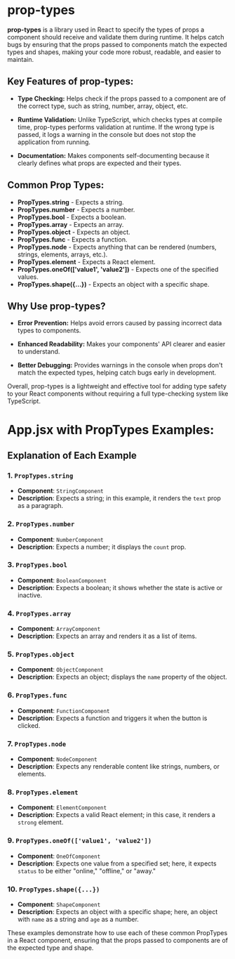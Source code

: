 # prop-types

**prop-types** is a library used in React to specify the types of props a component should receive and validate them during runtime. It helps catch bugs by ensuring that the props passed to components match the expected types and shapes, making your code more robust, readable, and easier to maintain.

## Key Features of prop-types:

- **Type Checking:** Helps check if the props passed to a component are of the correct type, such as string, number, array, object, etc.

- **Runtime Validation:** Unlike TypeScript, which checks types at compile time, prop-types performs validation at runtime. If the wrong type is passed, it logs a warning in the console but does not stop the application from running.

- **Documentation:** Makes components self-documenting because it clearly defines what props are expected and their types.

## Common Prop Types:

- **PropTypes.string** - Expects a string.
- **PropTypes.number** - Expects a number.
- **PropTypes.bool** - Expects a boolean.
- **PropTypes.array** - Expects an array.
- **PropTypes.object** - Expects an object.
- **PropTypes.func** - Expects a function.
- **PropTypes.node** - Expects anything that can be rendered (numbers, strings, elements, arrays, etc.).
- **PropTypes.element** - Expects a React element.
- **PropTypes.oneOf(['value1', 'value2'])** - Expects one of the specified values.
- **PropTypes.shape({...})** - Expects an object with a specific shape.

## Why Use prop-types?

- **Error Prevention:** Helps avoid errors caused by passing incorrect data types to components.

- **Enhanced Readability:** Makes your components' API clearer and easier to understand.

- **Better Debugging:** Provides warnings in the console when props don't match the expected types, helping catch bugs early in development.

Overall, prop-types is a lightweight and effective tool for adding type safety to your React components without requiring a full type-checking system like TypeScript.

# App.jsx with PropTypes Examples:

## Explanation of Each Example

### 1. `PropTypes.string`
- **Component**: `StringComponent`
- **Description**: Expects a string; in this example, it renders the `text` prop as a paragraph.

### 2. `PropTypes.number`
- **Component**: `NumberComponent`
- **Description**: Expects a number; it displays the `count` prop.

### 3. `PropTypes.bool`
- **Component**: `BooleanComponent`
- **Description**: Expects a boolean; it shows whether the state is active or inactive.

### 4. `PropTypes.array`
- **Component**: `ArrayComponent`
- **Description**: Expects an array and renders it as a list of items.

### 5. `PropTypes.object`
- **Component**: `ObjectComponent`
- **Description**: Expects an object; displays the `name` property of the object.

### 6. `PropTypes.func`
- **Component**: `FunctionComponent`
- **Description**: Expects a function and triggers it when the button is clicked.

### 7. `PropTypes.node`
- **Component**: `NodeComponent`
- **Description**: Expects any renderable content like strings, numbers, or elements.

### 8. `PropTypes.element`
- **Component**: `ElementComponent`
- **Description**: Expects a valid React element; in this case, it renders a `strong` element.

### 9. `PropTypes.oneOf(['value1', 'value2'])`
- **Component**: `OneOfComponent`
- **Description**: Expects one value from a specified set; here, it expects `status` to be either "online," "offline," or "away."

### 10. `PropTypes.shape({...})`
- **Component**: `ShapeComponent`
- **Description**: Expects an object with a specific shape; here, an object with `name` as a string and `age` as a number.

These examples demonstrate how to use each of these common PropTypes in a React component, ensuring that the props passed to components are of the expected type and shape.
```
